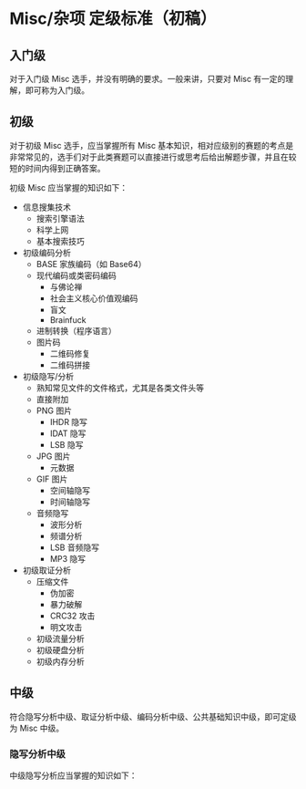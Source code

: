 # Misc/杂项 定级标准（初稿）

## 入门级

对于入门级 Misc 选手，并没有明确的要求。一般来讲，只要对 Misc 有一定的理解，即可称为入门级。

## 初级

对于初级 Misc 选手，应当掌握所有 Misc 基本知识，相对应级别的赛题的考点是非常常见的，选手们对于此类赛题可以直接进行或思考后给出解题步骤，并且在较短的时间内得到正确答案。

初级 Misc 应当掌握的知识如下：

* 信息搜集技术
	* 搜索引擎语法
	* 科学上网
	* 基本搜索技巧
* 初级编码分析
    * BASE 家族编码（如 Base64）
    * 现代编码或类密码编码
        * 与佛论禅
        * 社会主义核心价值观编码
        * 盲文
    	* Brainfuck
    * 进制转换（程序语言）
    * 图片码
    	* 二维码修复
    	* 二维码拼接
* 初级隐写/分析
    * 熟知常见文件的文件格式，尤其是各类文件头等
    * 直接附加
    * PNG 图片
        * IHDR 隐写
        * IDAT 隐写
        * LSB 隐写
    * JPG 图片
        * 元数据
    * GIF 图片
        * 空间轴隐写
        * 时间轴隐写
    * 音频隐写
        * 波形分析
        * 频谱分析
        * LSB 音频隐写
        * MP3 隐写
* 初级取证分析
    * 压缩文件
    	* 伪加密
    	* 暴力破解
    	* CRC32 攻击
    	* 明文攻击
    * 初级流量分析
    * 初级硬盘分析
    * 初级内存分析

## 中级

符合隐写分析中级、取证分析中级、编码分析中级、公共基础知识中级，即可定级为 Misc 中级。

### 隐写分析中级

中级隐写分析应当掌握的知识如下：

